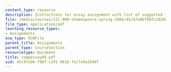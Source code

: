 ```yaml
---
content_type: resource
description: Instructions for essay assignment with list of suggested topics.
file: /media/courses/21l-009-shakespeare-spring-2004/45c97a9bf98fc2919816fec7a9a2b48f_compessay04.pdf
file_type: application/pdf
learning_resource_types:
- Assignments
ocw_type: OCWFile
parent_title: Assignments
parent_type: CourseSection
resourcetype: Document
title: compessay04.pdf
uid: 45c97a9b-f98f-c291-9816-fec7a9a2b48f
---
```

